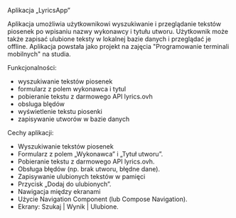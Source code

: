 Aplikacja „LyricsApp”

Aplikacja umożliwia użytkownikowi wyszukiwanie i przeglądanie tekstów piosenek po wpisaniu nazwy wykonawcy i tytułu utworu. Użytkownik może także zapisać ulubione teksty w lokalnej bazie danych i przeglądać je offline. Aplikacja powstała jako projekt na zajęcia "Programowanie terminali mobilnych" na studia.

Funkcjonalności:
- wyszukiwanie tekstów piosenek
- formularz z polem wykonawca i tytul
- pobieranie tekstu z darmowego API lyrics.ovh
- obsluga blędów
- wyświetlenie tekstu piosenki
- zapisywanie utworów w bazie danych


Cechy aplikacji:
- Wyszukiwanie tekstów piosenek
- Formularz z polem „Wykonawca” i „Tytuł utworu”.
- Pobieranie tekstu z darmowego API lyrics.ovh.
- Obsługa błędów (np. brak utworu, błędne dane).
- Zapisywanie ulubionych tekstów w pamięci
- Przycisk „Dodaj do ulubionych”.
- Nawigacja między ekranami
- Użycie Navigation Component (lub Compose Navigation).
- Ekrany: Szukaj | Wynik | Ulubione.
